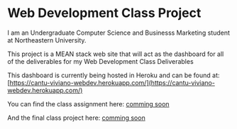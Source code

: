 # Web Development Class Project

I am an Undergraduate Computer Science and Businesss Marketing student at Northeastern University. 

This project is a MEAN stack web site that will act as the dashboard for all of the deliverables for my Web Development Class Deliverables

This dashboard is currently being hosted in Heroku and can be found at:
[https://cantu-viviano-webdev.herokuapp.com/](https://cantu-viviano-webdev.herokuapp.com/)

You can find the class assignment here:
[comming soon]()

And the final class project here:
[comming soon]()

